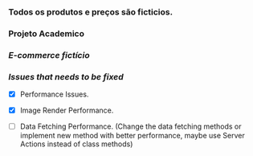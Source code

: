 ### Todos os produtos e preços são ficticios.
### Projeto Academico

### *E-commerce fictício*

### *Issues that needs to be fixed*
  - [X] Performance Issues.
  - [X] Image Render Performance.
  - [ ] Data Fetching Performance. (Change the data fetching methods or implement new method with better performance, maybe use Server Actions instead of class methods) 


